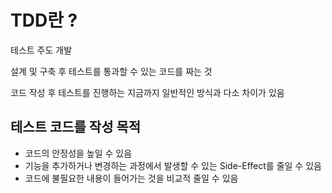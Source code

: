 # TDD란 ? 
테스트 주도 개발

설계 및 구축 후 테스트를 통과할 수 있는 코드를 짜는 것

코드 작성 후 테스트를 진행하는 지금까지 일반적인 방식과 다소 차이가 있음 

## 테스트 코드를 작성 목적
- 코드의 안정성을 높일 수 있음
- 기능을 추가하거나 변경하는 과정에서 발생할 수 있는 Side-Effect를 줄일 수 있음
- 코드에 불필요한 내용이 들어가는 것을 비교적 줄일 수 있음 
